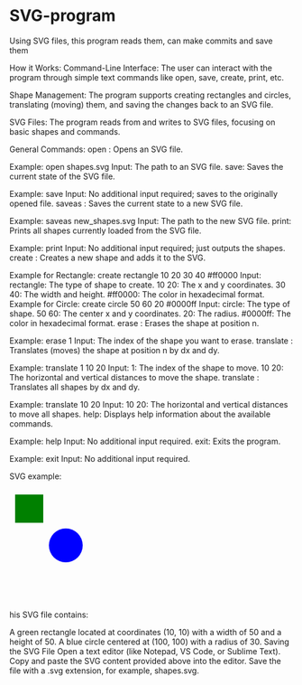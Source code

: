 # SVG-program
Using SVG files, this program reads them, can make commits and save them

How it Works:
Command-Line Interface: The user can interact with the program through simple text commands like open, save, create, print, etc.

Shape Management: The program supports creating rectangles and circles, translating (moving) them, and saving the changes back to an SVG file.

SVG Files: The program reads from and writes to SVG files, focusing on basic shapes and commands.

General Commands:
open <file>: Opens an SVG file.

Example: open shapes.svg
Input: The path to an SVG file.
save: Saves the current state of the SVG file.

Example: save
Input: No additional input required; saves to the originally opened file.
saveas <file>: Saves the current state to a new SVG file.

Example: saveas new_shapes.svg
Input: The path to the new SVG file.
print: Prints all shapes currently loaded from the SVG file.

Example: print
Input: No additional input required; just outputs the shapes.
create <shape> <params>: Creates a new shape and adds it to the SVG.

Example for Rectangle: create rectangle 10 20 30 40 #ff0000
Input:
rectangle: The type of shape to create.
10 20: The x and y coordinates.
30 40: The width and height.
#ff0000: The color in hexadecimal format.
Example for Circle: create circle 50 60 20 #0000ff
Input:
circle: The type of shape.
50 60: The center x and y coordinates.
20: The radius.
#0000ff: The color in hexadecimal format.
erase <n>: Erases the shape at position n.

Example: erase 1
Input: The index of the shape you want to erase.
translate <n> <dx> <dy>: Translates (moves) the shape at position n by dx and dy.

Example: translate 1 10 20
Input:
1: The index of the shape to move.
10 20: The horizontal and vertical distances to move the shape.
translate <dx> <dy>: Translates all shapes by dx and dy.

Example: translate 10 20
Input:
10 20: The horizontal and vertical distances to move all shapes.
help: Displays help information about the available commands.

Example: help
Input: No additional input required.
exit: Exits the program.

Example: exit
Input: No additional input required.


SVG example:
<?xml version="1.0" standalone="no"?>
<!DOCTYPE svg PUBLIC "-//W3C//DTD SVG 1.1//EN"
  "http://www.w3.org/Graphics/SVG/1.1/DTD/svg11.dtd">
<svg width="200" height="200" xmlns="http://www.w3.org/2000/svg">
  <rect x="10" y="10" width="50" height="50" fill="green" />
  <circle cx="100" cy="100" r="30" fill="blue" />
</svg>

his SVG file contains:

A green rectangle located at coordinates (10, 10) with a width of 50 and a height of 50.
A blue circle centered at (100, 100) with a radius of 30.
Saving the SVG File
Open a text editor (like Notepad, VS Code, or Sublime Text).
Copy and paste the SVG content provided above into the editor.
Save the file with a .svg extension, for example, shapes.svg.
